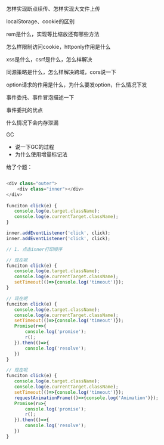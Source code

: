 怎样实现断点续传、怎样实现大文件上传

localStorage、cookie的区别

rem是什么，实现等比缩放还有哪些方法

怎么样限制访问cookie，httponly作用是什么

xss是什么，csrf是什么，怎么样解决

同源策略是什么，怎么样解决跨域，cors说一下

option请求的作用是什么，为什么要发option，什么情况下发

事件委托、事件冒泡描述一下

事件委托的优点

什么情况下会内存泄漏

GC
 - 说一下GC的过程
 - 为什么使用增量标记法


给了个题：
```javascript

<div class="outer">
    <div class="inner"></div>
</div>
    
funciton click(e) {
   console.log(e.target.className);
   console.log(e.currentTarget.className);
}

inner.addEventListener('click', click);
inner.addEventListener('click', click);

// 1. 点击inner打印顺序

// 现在呢
funciton click(e) {
   console.log(e.target.className);
   console.log(e.currentTarget.className);
   setTimeout(()=>{console.log('timeout')});
}

// 现在呢
funciton click(e) {
   console.log(e.target.className);
   console.log(e.currentTarget.className);
   setTimeout(()=>{console.log('timeout')});
   Promise(r=>{
       console.log('promise');
       r();
   }).then(()=>{
       console.log('resolve');
   })
}

// 现在呢
funciton click(e) {
   console.log(e.target.className);
   console.log(e.currentTarget.className);
   setTimeout(()=>{console.log('timeout')});
   requestAnimationFrame(()=>{console.log('Animation')});
   Promise(r=>{
       console.log('promise');
       r();
   }).then(()=>{
       console.log('resolve');
   })
}

```

